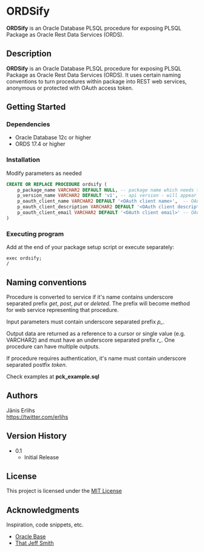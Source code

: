 # ORDSify

**ORDSify** is an Oracle Database PLSQL procedure for exposing PLSQL Package as Oracle Rest Data Services (ORDS).   

## Description

**ORDSify** is an Oracle Database PLSQL procedure for exposing PLSQL Package as Oracle Rest Data Services (ORDS).  It uses certain naming conventions to turn procedures within package into REST web services, anonymous or protected with OAuth access token.

## Getting Started

### Dependencies

* Oracle Database 12c or higher
* ORDS 17.4 or higher

### Installation

Modify parameters as needed

```sql
CREATE OR REPLACE PROCEDURE ordsify (
    p_package_name VARCHAR2 DEFAULT NULL, -- package name which needs to be converted, NULL - all packages
    p_version_name VARCHAR2 DEFAULT 'v1', -- api version - will appear in URL
    p_oauth_client_name VARCHAR2 DEFAULT '<OAuth client name>',  -- OAuth client name, needed for services that require token authentication
    p_oauth_client_description VARCHAR2 DEFAULT '<OAuth client description>', -- OAuth client description
    p_oauth_client_email VARCHAR2 DEFAULT '<OAuth client email>' -- OAuth client email
)
```

### Executing program

Add at the end of your package setup script or execute separately:

```
exec ordsify;
/
```

## Naming conventions

Procedure is converted to service if it's name contains underscore separated prefix *get*, *post*, *put* or *deleted*. The prefix will become method for web service representing that procedure.

Input parameters must contain underscore separated prefix *p_*.

Output data are returned as a reference to a cursor or single value (e.g. VARCHAR2) and must have an underscore separated prefix *r_*. One procedure can have multiple outputs.

If procedure requires authentication, it's name must contain underscore separated postfix *token*.

Check examples at **pck_example.sql** 

## Authors

Jānis Erlihs   
https://twitter.com/erlihs

## Version History

* 0.1
    * Initial Release

## License

This project is licensed under the [MIT License](https://opensource.org/license/mit/) 

## Acknowledgments

Inspiration, code snippets, etc.
* [Oracle Base](https://oracle-base.com/)
* [That Jeff Smith](https://www.thatjeffsmith.com/)
